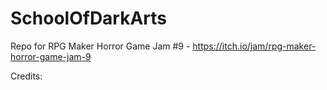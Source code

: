 # SchoolOfDarkArts
Repo for RPG Maker Horror Game Jam #9 - https://itch.io/jam/rpg-maker-horror-game-jam-9

Credits:
